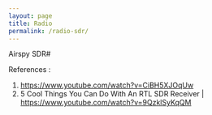 ```yaml
---
layout: page
title: Radio
permalink: /radio-sdr/
---
```


Airspy 
SDR#


References :
1) https://www.youtube.com/watch?v=CiBH5XJOqUw
2) 5 Cool Things You Can Do With An RTL SDR Receiver | https://www.youtube.com/watch?v=9QzklSyKqQM